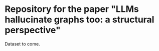 # Repository for the paper "LLMs hallucinate graphs too: a structural perspective"

Dataset to come.
